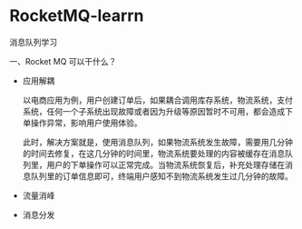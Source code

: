 # RocketMQ-learrn
消息队列学习

一、Rocket MQ 可以干什么？

- 应用解耦
  
  以电商应用为例，用户创建订单后，如果耦合调用库存系统，物流系统，支付系统，任何一个子系统出现故障或者因为升级等原因暂时不可用，都会造成下单操作异常，影响用户使用体验。
  
  此时，解决方案就是，使用消息队列，如果物流系统发生故障，需要用几分钟的时间去修复，在这几分钟的时间里，物流系统要处理的内容被缓存在消息队列里，用户的下单操作可以正常完成。当物流系统恢复后，补充处理存储在消息队列里的订单信息即可，终端用户感知不到物流系统发生过几分钟的故障。
- 流量消峰
- 消息分发
